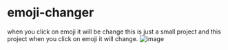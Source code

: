# emoji-changer
when you click on emoji it will be change
this is just a small project and this project when you click on emoji it will change.
![image](https://user-images.githubusercontent.com/96436710/160272203-82a7f3de-ae5e-40a2-9466-8daf5b498fde.png)
